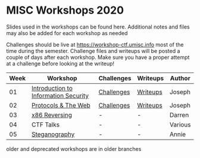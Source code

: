 # MISC Workshops 2020

Slides used in the workshops can be found here. Additional notes and files may also be added for each workshop as needed

Challenges should be live at https://workshop-ctf.umisc.info most of the time during the semester. Challenge files and writeups will be posted a couple of days after each workshop. Make sure you have a proper attempt at a challenge before looking at the writeup!

|Week|Workshop|Challenges|Writeups|Author|
|---|---|---|---|---|
|01|[Introduction to Information Security](./workshop-01-introduction-to-information-security/slides.pdf)|[Challenges](./workshop-01-introduction-to-information-security/challenges/)|[Writeups](https://www.umisc.info/post/2020-03-05-workshop-01-ctf-writeups)|Joseph|
|02|[Protocols & The Web](./workshop-02-protocols-and-the-web/slides.pdf)|[Challenges](./workshop-02-protocols-and-the-web/challenges)|[Writeups](https://www.umisc.info/post/2020-03-11-workshop-02-ctf-writeups)|Joseph|
|03|[x86 Reversing](./workshop-03-x86-reversing/slides.pdf)|-|-|Darren|
|04|CTF Talks|-|-|Various|
|05|[Steganography](./workshop-05-steganography/slides.pdf)|-|-|Annie|

older and deprecated workshops are in older branches
